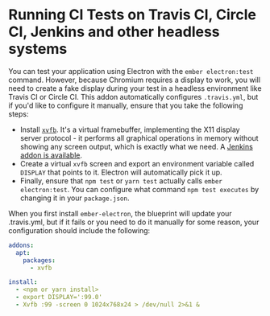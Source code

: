 # Running CI Tests on Travis CI, Circle CI, Jenkins and other headless systems

You can test your application using Electron with the `ember electron:test` command. However, because Chromium requires a display to work, you will need to create a fake display during your test in a headless environment like Travis CI or Circle CI. This addon automatically configures `.travis.yml`, but if you'd like to configure it manually, ensure that you take the following steps:

 * Install [`xvfb`](https://en.wikipedia.org/wiki/Xvfb). It's a virtual framebuffer, implementing the X11 display server protocol - it performs all graphical operations in memory without showing any screen output, which is exactly what we need. A [Jenkins addon is available](https://wiki.jenkins-ci.org/display/JENKINS/Xvfb+Plugin).
 * Create a virtual `xvfb` screen and export an environment variable called `DISPLAY` that points to it. Electron will automatically pick it up.
 * Finally, ensure that `npm test` or `yarn test` actually calls `ember electron:test`. You can configure what command `npm test executes` by changing it in your `package.json`.

When you first install `ember-electron`, the blueprint will update your .travis.yml, but if it fails or you need to do it manually for some reason, your configuration should include the following:

```yaml
addons:
  apt:
    packages:
      - xvfb

install:
  - <npm or yarn install>
  - export DISPLAY=':99.0'
  - Xvfb :99 -screen 0 1024x768x24 > /dev/null 2>&1 &
```
